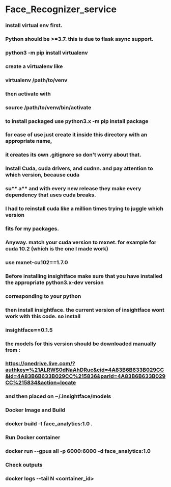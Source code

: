 # Face_Recognizer_service

### install virtual env first.
### Python should be >=3.7. this is due to flask async support.
### python3 -m pip install virtualenv
### create a virtualenv like
### virtualenv /path/to/venv
### then activate with 
### source /path/to/venv/bin/activate
### 
### to install packaged use python3.x -m pip install package
### 
### for ease of use just create it inside this directory with an appropriate name,
### it creates its own .gitignore so don't worry about that.
### 
### Install Cuda, cuda drivers, and cudnn. and pay attention to which version, because cuda 
### su** a** and with every new release they make every dependency that uses cuda breaks.
### I had to reinstall cuda like a million times trying to juggle which version
### fits for my packages.
### 
### Anyway. match your cuda version to mxnet. for example for cuda 10.2 (which is the one I made work)
### use mxnet-cu102==1.7.0
### 
### Before installing insightface make sure that you have installed the appropriate python3.x-dev version 
### corresponding to your python
### 
### then install insightface. the current version of insightface wont work with this code. so install
### insightface==0.1.5
### 
### the models for this version should be downloaded manually from :
### https://onedrive.live.com/?authkey=%21ALRWS0dNaAhDRuc&cid=4A83B6B633B029CC&id=4A83B6B633B029CC%215836&parId=4A83B6B633B029CC%215834&action=locate
### and then placed on ~/.insightface/models

### Docker Image and Build
### docker build -t face_analytics:1.0 . 
### Run Docker container
### docker run --gpus all -p 6000:6000 -d face_analytics:1.0
### Check outputs 
### docker logs --tail N <container_id>